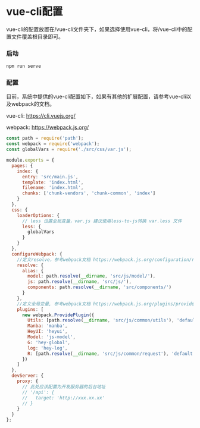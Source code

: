 # vue-cli配置

vue-cli的配置放置在/vue-cli文件夹下，如果选择使用vue-cli，将/vue-cli中的配置文件覆盖根目录即可。

### 启动

```sh
npm run serve
```

### 配置

目前，系统中提供的vue-cli配置如下，如果有其他的扩展配置，请参考vue-cli以及webpack的文档。

vue-cli: https://cli.vuejs.org/

webpack: https://webpack.js.org/

``` javascript
const path = require('path');
const webpack = require('webpack');
const globalVars = require('./src/css/var.js');

module.exports = {
  pages: {
    index: {
      entry: 'src/main.js',
      template: 'index.html',
      filename: 'index.html',
      chunks: ['chunk-vendors', 'chunk-common', 'index']
    }
  },
  css: {
    loaderOptions: {
      // less 设置全局变量，var.js 建议使用less-to-js转换 var.less 文件
      less: {
        globalVars
      }
    }
  },
  configureWebpack: {
    //定义resolve，参考webpack文档 https://webpack.js.org/configuration/resolve/
    resolve: {
      alias: {
        model: path.resolve(__dirname, 'src/js/model/'),
        js: path.resolve(__dirname, 'src/js/'),
        components: path.resolve(__dirname, 'src/components/')
      }
    },
    //定义全局变量, 参考webpack文档 https://webpack.js.org/plugins/provide-plugin
    plugins: [
      new webpack.ProvidePlugin({
        Utils: [path.resolve(__dirname, 'src/js/common/utils'), 'default'],
        Manba: 'manba',
        HeyUI: 'heyui',
        Model: 'js-model',
        G: 'hey-global',
        log: 'hey-log',
        R: [path.resolve(__dirname, 'src/js/common/request'), 'default']
      })
    ]
  },
  devServer: {
    proxy: {
      // 此处应该配置为开发服务器的后台地址
      // '/api': {
      //   target: 'http://xxx.xx.xx'
      // }
    }
  }
};

```